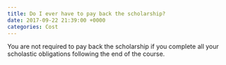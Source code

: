 ```yaml
---
title: Do I ever have to pay back the scholarship?
date: 2017-09-22 21:39:00 +0000
categories: Cost
---
```


You are not required to pay back the scholarship if you complete all your scholastic obligations following the end of the course.
